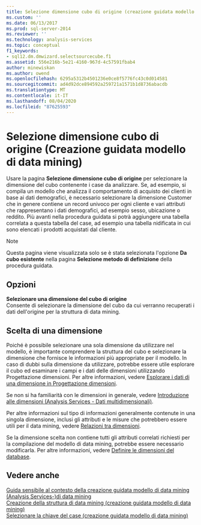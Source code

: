 ```yaml
---
title: Selezione dimensione cubo di origine (creazione guidata modello di data mining) | Microsoft Docs
ms.custom: ''
ms.date: 06/13/2017
ms.prod: sql-server-2014
ms.reviewer: ''
ms.technology: analysis-services
ms.topic: conceptual
f1_keywords:
- sql12.dm.dmwizard.selectsourcecube.f1
ms.assetid: 556e216b-5e21-4160-967d-4c57591fbab4
author: minewiskan
ms.author: owend
ms.openlocfilehash: 6295a5312b4501236e0ce8f5776fc43c0d014581
ms.sourcegitcommit: ad4d92dce894592a259721a1571b1d8736abacdb
ms.translationtype: MT
ms.contentlocale: it-IT
ms.lasthandoff: 08/04/2020
ms.locfileid: "87625593"
---
```

# <a name="select-the-source-cube-dimension-data-mining-wizard"></a>Selezione dimensione cubo di origine (Creazione guidata modello di data mining)
  Usare la pagina **Selezione dimensione cubo di origine** per selezionare la dimensione del cubo contenente i case da analizzare. Se, ad esempio, si compila un modello che analizza il comportamento di acquisto dei clienti in base ai dati demografici, è necessario selezionare la dimensione Customer che in genere contiene un record univoco per ogni cliente e vari attributi che rappresentano i dati demografici, ad esempio sesso, ubicazione o reddito. Più avanti nella procedura guidata si potrà aggiungere una tabella correlata a questa tabella del case, ad esempio una tabella nidificata in cui sono elencati i prodotti acquistati dal cliente.  
  
> [!NOTE]  
>  Questa pagina viene visualizzata solo se è stata selezionata l'opzione **Da cubo esistente** nella pagina **Selezione metodo di definizione** della procedura guidata.  
  
## <a name="options"></a>Opzioni  
 **Selezionare una dimensione del cubo di origine**  
 Consente di selezionare la dimensione del cubo da cui verranno recuperati i dati dell'origine per la struttura di data mining.  
  
## <a name="choosing-a-dimension"></a>Scelta di una dimensione  
 Poiché è possibile selezionare una sola dimensione da utilizzare nel modello, è importante comprendere la struttura del cubo e selezionare la dimensione che fornisce le informazioni più appropriate per il modello. In caso di dubbi sulla dimensione da utilizzare, potrebbe essere utile esplorare il cubo ed esaminare i campi e i dati delle dimensioni utilizzando Progettazione dimensioni. Per altre informazioni, vedere [Esplorare i dati di una dimensione in Progettazione dimensioni](multidimensional-models/database-dimensions-browse-dimension-data-in-dimension-designer.md).  
  
 Se non si ha familiarità con le dimensioni in generale, vedere [Introduzione alle dimensioni &#40;Analysis Services - Dati multidimensionali&#41;](multidimensional-models-olap-logical-dimension-objects/dimensions-analysis-services-multidimensional-data.md).  
  
 Per altre informazioni sul tipo di informazioni generalmente contenute in una singola dimensione, inclusi gli attributi e le misure che potrebbero essere utili per il data mining, vedere [Relazioni tra dimensioni](multidimensional-models-olap-logical-cube-objects/dimension-relationships.md).  
  
 Se la dimensione scelta non contiene tutti gli attributi correlati richiesti per la compilazione del modello di data mining, potrebbe essere necessario modificarla. Per altre informazioni, vedere [Definire le dimensioni del database](multidimensional-models/define-database-dimensions.md).  
  
## <a name="see-also"></a>Vedere anche  
 [Guida sensibile al contesto della creazione guidata modello di data mining &#40;Analysis Services-&#41;di data mining](data-mining-wizard-f1-help-analysis-services-data-mining.md)   
 [Creazione della struttura di data mining &#40;creazione guidata modello di data mining&#41;](create-the-data-mining-structure-data-mining-wizard.md)   
 [Selezionare la chiave del case &#40;creazione guidata modello di data mining&#41;](select-the-case-key-data-mining-wizard.md)  
  
  
